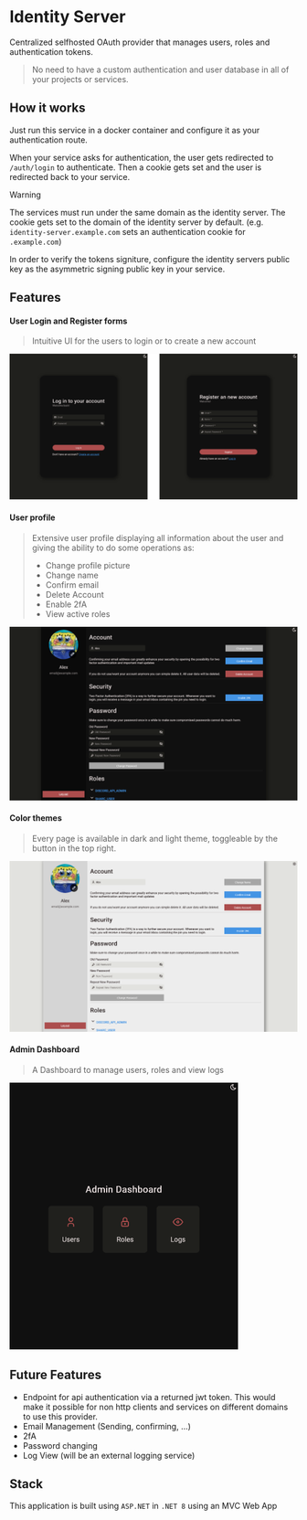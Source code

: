 # Identity Server
Centralized selfhosted OAuth provider that manages users, roles and authentication tokens.
> No need to have a custom authentication and user database in all of your projects or services.

## How it works
Just run this service in a docker container and configure it as your authentication route.

When your service asks for authentication, the user gets redirected to `/auth/login` to authenticate. Then a cookie gets set and the user is redirected back to your service.

> [!WARNING]
> The services must run under the same domain as the identity server. The cookie gets set to the domain of the identity server by default. (e.g. `identity-server.example.com` sets an authentication cookie for `.example.com`)

In order to verify the tokens signiture, configure the identity servers public key as the asymmetric signing public key in your service.

## Features

#### User Login and Register forms
>Intuitive UI for the users to login or to create a new account

![Login and register form](./assets/login-page.png)

#### User profile
>Extensive user profile displaying all information about the user and giving the ability to do some operations as:
>- Change profile picture
>- Change name
>- Confirm email
>- Delete Account
>- Enable 2fA
>- View active roles

![user profile](./assets/profile-dark.png)

#### Color themes
>Every page is available in dark and light theme, toggleable by the button in the top right.

![user profile in light mode](./assets/profile-light.png)

#### Admin Dashboard
> A Dashboard to manage users, roles and view logs

<img src='./assets/admin.png' alt='admin-dashboard' width=400>

## Future Features
- Endpoint for api authentication via a returned jwt token. This would make it possible for non http clients and services on different domains to use this provider.
- Email Management (Sending, confirming, ...)
- 2fA
- Password changing
- Log View (will be an external logging service)

## Stack
This application is built using `ASP.NET` in `.NET 8` using an MVC Web App
